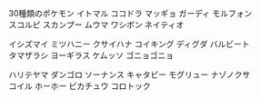 30種類のポケモン イトマル ココドラ マッギョ ガーディ モルフォン  
スコルピ スカンプー ムウマ ワシボン ネイティオ  

イシズマイ ミツハニー クサイハナ コイキング ディグダ バルビート  
タマザラシ ヨーギラス ケムッソ ゴニョゴニョ  

ハリテヤマ ダンゴロ ソーナンス キャタピー モグリュー ナゾノクサ  
コイル ホーホー ピカチュウ コロトック